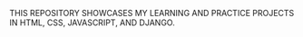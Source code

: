 
 THIS REPOSITORY SHOWCASES MY LEARNING AND PRACTICE PROJECTS IN HTML, CSS, JAVASCRIPT, AND DJANGO.
